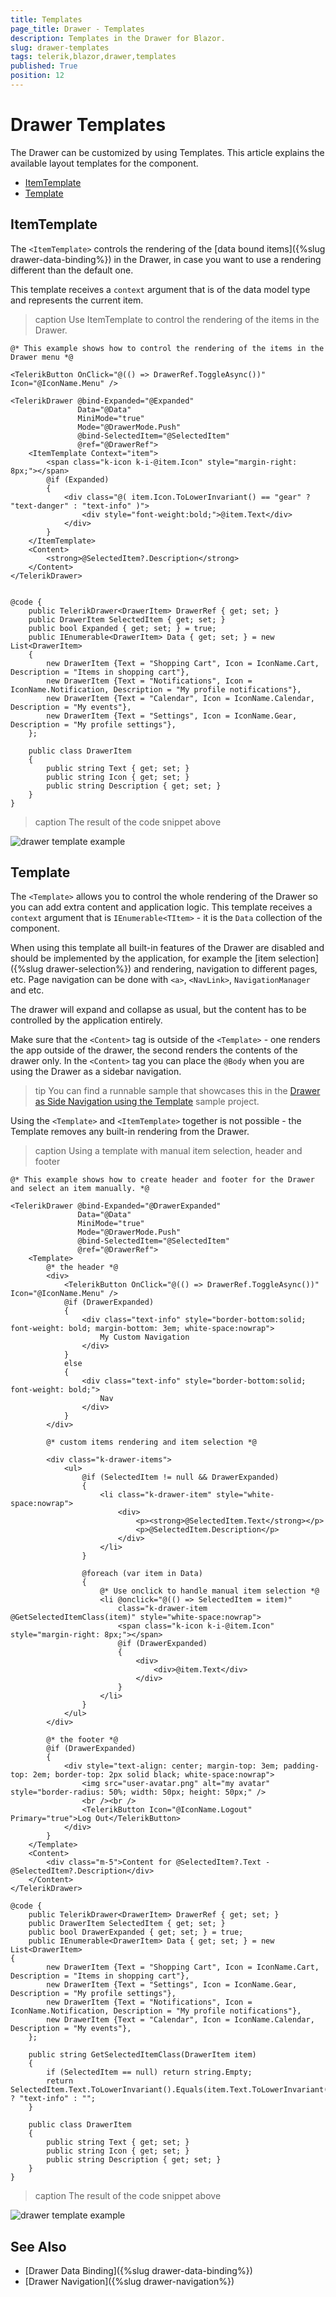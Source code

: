 ```yaml
---
title: Templates
page_title: Drawer - Templates
description: Templates in the Drawer for Blazor.
slug: drawer-templates
tags: telerik,blazor,drawer,templates
published: True
position: 12
---
```


# Drawer Templates

The Drawer can be customized by using Templates. This article explains the available layout templates for the component.

* [ItemTemplate](#itemtemplate)
* [Template](#template)

## ItemTemplate

The `<ItemTemplate>` controls the rendering of the [data bound items]({%slug drawer-data-binding%}) in the Drawer, in case you want to use a rendering different than the default one.

This template receives a `context` argument that is of the data model type and represents the current item.

>caption Use ItemTemplate to control the rendering of the items in the Drawer.

````CSHTML
@* This example shows how to control the rendering of the items in the Drawer menu *@

<TelerikButton OnClick="@(() => DrawerRef.ToggleAsync())" Icon="@IconName.Menu" />

<TelerikDrawer @bind-Expanded="@Expanded"
               Data="@Data"
               MiniMode="true"
               Mode="@DrawerMode.Push"
               @bind-SelectedItem="@SelectedItem"
               @ref="@DrawerRef">
    <ItemTemplate Context="item">
        <span class="k-icon k-i-@item.Icon" style="margin-right: 8px;"></span>
        @if (Expanded)
        {
            <div class="@( item.Icon.ToLowerInvariant() == "gear" ? "text-danger" : "text-info" )">
                <div style="font-weight:bold;">@item.Text</div>
            </div>
        }
    </ItemTemplate>
    <Content>
        <strong>@SelectedItem?.Description</strong>
    </Content>
</TelerikDrawer>


@code {
    public TelerikDrawer<DrawerItem> DrawerRef { get; set; }
    public DrawerItem SelectedItem { get; set; }
    public bool Expanded { get; set; } = true;
    public IEnumerable<DrawerItem> Data { get; set; } = new List<DrawerItem>
    {
        new DrawerItem {Text = "Shopping Cart", Icon = IconName.Cart, Description = "Items in shopping cart"},
        new DrawerItem {Text = "Notifications", Icon = IconName.Notification, Description = "My profile notifications"},
        new DrawerItem {Text = "Calendar", Icon = IconName.Calendar, Description = "My events"},
        new DrawerItem {Text = "Settings", Icon = IconName.Gear, Description = "My profile settings"},
    };

    public class DrawerItem
    {
        public string Text { get; set; }
        public string Icon { get; set; }
        public string Description { get; set; }
    }
}
````

>caption The result of the code snippet above

![drawer template example](images/drawer-templates-itemtemplate-example.gif)



## Template

The `<Template>` allows you to control the whole rendering of the Drawer so you can add extra content and application logic. This template receives a `context` argument that is `IEnumerable<TItem>` - it is the `Data` collection of the component.

When using this template all built-in features of the Drawer are disabled and should be implemented by the application, for example the [item selection]({%slug drawer-selection%}) and rendering, navigation to different pages, etc. Page navigation can be done with `<a>`, `<NavLink>`, `NavigationManager` and etc.

The drawer will expand and collapse as usual, but the content has to be controlled by the application entirely.

Make sure that the `<Content>` tag is outside of the `<Template>` - one renders the app outside of the drawer, the second renders the contents of the drawer only. In the `<Content>` tag you can place the `@Body` when you are using the Drawer as a sidebar navigation. 

>tip You can find a runnable sample that showcases this in the [Drawer as Side Navigation using the Template](https://github.com/telerik/blazor-ui/tree/master/drawer/template) sample project.

Using the `<Template>` and `<ItemTemplate>` together is not possible - the Template removes any built-in rendering from the Drawer.

>caption Using a template with manual item selection, header and footer

````CSHTML
@* This example shows how to create header and footer for the Drawer and select an item manually. *@

<TelerikDrawer @bind-Expanded="@DrawerExpanded"
               Data="@Data"
               MiniMode="true"
               Mode="@DrawerMode.Push"
               @bind-SelectedItem="@SelectedItem"
               @ref="@DrawerRef">
    <Template>
        @* the header *@
        <div>
            <TelerikButton OnClick="@(() => DrawerRef.ToggleAsync())" Icon="@IconName.Menu" />
            @if (DrawerExpanded)
            {
                <div class="text-info" style="border-bottom:solid; font-weight: bold; margin-bottom: 3em; white-space:nowrap">
                    My Custom Navigation
                </div>
            }
            else
            {
                <div class="text-info" style="border-bottom:solid; font-weight: bold;">
                    Nav
                </div>
            }
        </div>

        @* custom items rendering and item selection *@

        <div class="k-drawer-items">
            <ul>
                @if (SelectedItem != null && DrawerExpanded)
                {
                    <li class="k-drawer-item" style="white-space:nowrap">
                        <div>
                            <p><strong>@SelectedItem.Text</strong></p>
                            <p>@SelectedItem.Description</p>
                        </div>
                    </li>
                }

                @foreach (var item in Data)
                {
                    @* Use onclick to handle manual item selection *@
                    <li @onclick="@(() => SelectedItem = item)"
                        class="k-drawer-item @GetSelectedItemClass(item)" style="white-space:nowrap">
                        <span class="k-icon k-i-@item.Icon" style="margin-right: 8px;"></span>
                        @if (DrawerExpanded)
                        {
                            <div>
                                <div>@item.Text</div>
                            </div>
                        }
                    </li>
                }
            </ul>
        </div>

        @* the footer *@
        @if (DrawerExpanded)
        {
            <div style="text-align: center; margin-top: 3em; padding-top: 2em; border-top: 2px solid black; white-space:nowrap">
                <img src="user-avatar.png" alt="my avatar" style="border-radius: 50%; width: 50px; height: 50px;" />
                <br /><br />
                <TelerikButton Icon="@IconName.Logout" Primary="true">Log Out</TelerikButton>
            </div>
        }
    </Template>
    <Content>
        <div class="m-5">Content for @SelectedItem?.Text - @SelectedItem?.Description</div>
    </Content>
</TelerikDrawer>

@code {
    public TelerikDrawer<DrawerItem> DrawerRef { get; set; }
    public DrawerItem SelectedItem { get; set; }
    public bool DrawerExpanded { get; set; } = true;
    public IEnumerable<DrawerItem> Data { get; set; } = new List<DrawerItem>
{
        new DrawerItem {Text = "Shopping Cart", Icon = IconName.Cart, Description = "Items in shopping cart"},
        new DrawerItem {Text = "Settings", Icon = IconName.Gear, Description = "My profile settings"},
        new DrawerItem {Text = "Notifications", Icon = IconName.Notification, Description = "My profile notifications"},
        new DrawerItem {Text = "Calendar", Icon = IconName.Calendar, Description = "My events"},
    };

    public string GetSelectedItemClass(DrawerItem item)
    {
        if (SelectedItem == null) return string.Empty;
        return SelectedItem.Text.ToLowerInvariant().Equals(item.Text.ToLowerInvariant()) ? "text-info" : "";
    }

    public class DrawerItem
    {
        public string Text { get; set; }
        public string Icon { get; set; }
        public string Description { get; set; }
    }
}
````
>caption The result of the code snippet above

![drawer template example](images/drawer-templates-template-example.gif)


## See Also

* [Drawer Data Binding]({%slug drawer-data-binding%})
* [Drawer Navigation]({%slug drawer-navigation%})
